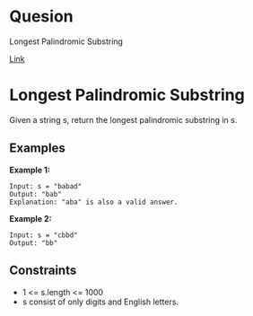 # Quesion
Longest Palindromic Substring

[Link](https://leetcode.com/problems/longest-palindromic-substring/description/)

# Longest Palindromic Substring

Given a string s, return the longest palindromic substring in s.

## Examples

**Example 1:**
```
Input: s = "babad"
Output: "bab"
Explanation: "aba" is also a valid answer.
```

**Example 2:**
```
Input: s = "cbbd"
Output: "bb"
```

## Constraints

* 1 <= s.length <= 1000
* s consist of only digits and English letters.